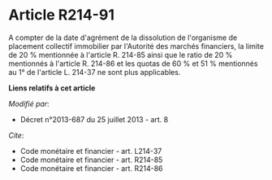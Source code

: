 # Article R214-91

A compter de la date d'agrément de la dissolution de l'organisme de placement collectif immobilier par l'Autorité des marchés
financiers, la limite de 20 % mentionnée à l'article R. 214-85 ainsi que le ratio de 20 % mentionnés à l'article R. 214-86 et
les quotas de 60 % et 51 % mentionnés au 1° de l'article L. 214-37 ne sont plus applicables.

**Liens relatifs à cet article**

_Modifié par_:

  - Décret n°2013-687 du 25 juillet 2013 - art. 8

_Cite_:

  - Code monétaire et financier - art. L214-37
  - Code monétaire et financier - art. R214-85
  - Code monétaire et financier - art. R214-86
